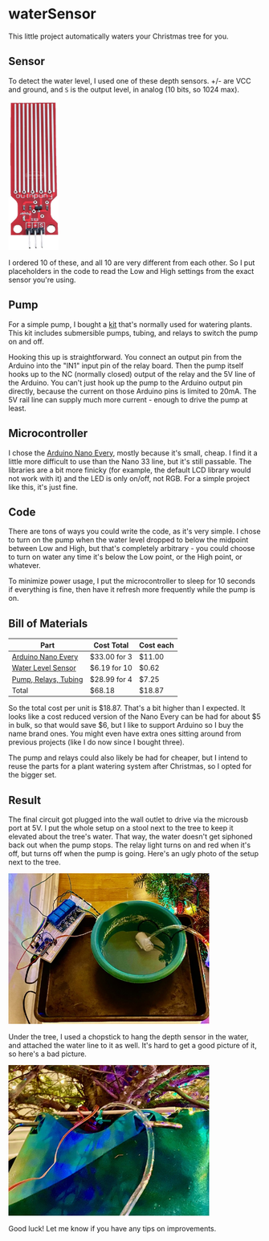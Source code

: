 # waterSensor

This little project automatically waters your Christmas tree for you.

## Sensor

To detect the water level, I used one of these depth sensors.  +/- are VCC and ground, and `S` is the output level, in analog (10 bits, so 1024 max).

<img src="waterLevelSensor.jpg" alt="water level sensor" width="100"/>

I ordered 10 of these, and all 10 are very different from each other.  So I put placeholders in the code to read the Low and High settings from the exact sensor you're using.  

## Pump

For a simple pump, I bought a [kit](https://smile.amazon.com/gp/product/B07TMVNTDK) that's normally used for watering plants.  This kit includes submersible pumps, tubing, and relays to switch the pump on and off.  

Hooking this up is straightforward.  You connect an output pin from the Arduino into the "IN1" input pin of the relay board.  Then the pump itself hooks up to the NC (normally closed) output of the relay and the 5V line of the Arduino.  You can't just hook up the pump to the Arduino output pin directly, because the current on those Arduino pins is limited to 20mA.  The 5V rail line can supply much more current - enough to drive the pump at least.

## Microcontroller

I chose the [Arduino Nano Every](https://store.arduino.cc/usa/nano-every), mostly because it's small, cheap.  I find it a little more difficult to use than the Nano 33 line, but it's still passable.  The libraries are a bit more finicky (for example, the default LCD library would not work with it) and the LED is only on/off, not RGB.  For a simple project like this, it's just fine.

## Code

There are tons of ways you could write the code, as it's very simple.  I chose to turn on the pump when the water level dropped to below the midpoint between Low and High, but that's completely arbitrary - you could choose to turn on water any time it's below the Low point, or the High point, or whatever.

To minimize power usage, I put the microcontroller to sleep for 10 seconds if everything is fine, then have it refresh more frequently while the pump is on.

## Bill of Materials

| Part | Cost Total | Cost each |
| ---- | ---------- | --------- |
| [Arduino Nano Every](https://smile.amazon.com/gp/product/B07YQ56B6Q) | $33.00 for 3 | $11.00 |
| [Water Level Sensor](https://smile.amazon.com/gp/product/B07THDH7Y4) | $6.19 for 10 | $0.62 |
| [Pump, Relays, Tubing](https://smile.amazon.com/gp/product/B07TMVNTDK) | $28.99 for 4 | $7.25 | 
| Total | $68.18 | $18.87 | 

So the total cost per unit is $18.87.  That's a bit higher than I expected.  It looks like a cost reduced version of the Nano Every can be had for about $5 in bulk, so that would save $6, but I like to support Arduino so I buy the name brand ones.  You might even have extra ones sitting around from previous projects (like I do now since I bought three).  

The pump and relays could also likely be had for cheaper, but I intend to reuse the parts for a plant watering system after Christmas, so I opted for the bigger set.

## Result

The final circuit got plugged into the wall outlet to drive via the microusb port at 5V.  I put the whole setup on a stool next to the tree to keep it elevated about the tree's water.  That way, the water doesn't get siphoned back out when the pump stops.  The relay light turns on and red when it's off, but turns off when the pump is going.  Here's an ugly photo of the setup next to the tree.

<img src="circuitAndPump.jpeg" alt="water level sensor" width="400"/>

Under the tree, I used a chopstick to hang the depth sensor in the water, and attached the water line to it as well.  It's hard to get a good picture of it, so here's a bad picture.

<img src="depthSensorAndTree.jpeg" alt="water level sensor" width="400"/>

Good luck!  Let me know if you have any tips on improvements.
